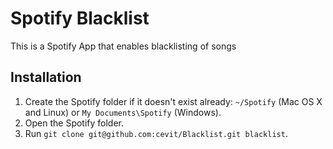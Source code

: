 # Spotify Blacklist

This is a Spotify App that enables blacklisting of songs

## Installation

 1. Create the Spotify folder if it doesn't exist already: `~/Spotify` (Mac OS X and Linux) or `My Documents\Spotify` (Windows).
 2. Open the Spotify folder.
 3. Run `git clone git@github.com:cevit/Blacklist.git blacklist`.